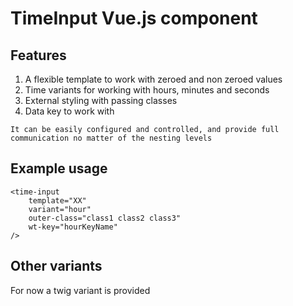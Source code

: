 # TimeInput Vue.js component

## Features

1. A flexible template to work with zeroed and non zeroed values
2. Time variants for working with hours, minutes and seconds
3. External styling with passing classes
4. Data key to work with

```It can be easily configured and controlled, and provide full communication no matter of the nesting levels```

## Example usage
```
<time-input
    template="XX"
    variant="hour"
    outer-class="class1 class2 class3"
    wt-key="hourKeyName"
/>
```

## Other variants
For now a twig variant is provided
